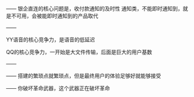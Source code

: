——
银企直连的核心问题是，收付款通知的及时性
通知类，不能即时通知到，就是不可用，会被能即时通知到的产品取代

——

YY语音的核心竞争力，是语音的低延迟

QQ的核心竞争力，一开始是大文件传输，后面是巨大的用户基数

——

——
搭建的繁琐点就繁琐点，但是最终用户的体验足够好就能够接受

——
你破坏革命武器，这个武器正在破坏革命
